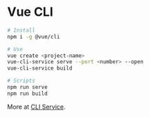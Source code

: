 # Vue CLI

```bash
# Install
npm i -g @vue/cli
```

```bash
# Use
vue create <project-name>
vue-cli-service serve --port <number> --open
vue-cli-service build
```

```bash
# Scripts
npm run serve
npm run build
```

More at [CLI Service](https://cli.vuejs.org/guide/cli-service.html#using-the-binary).
